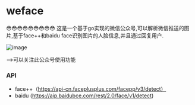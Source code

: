 # weface
:flushed::flushed::flushed::flushed::flushed::flushed::flushed::flushed::flushed:
这是一个基于go实现的微信公众号,可以解析微信推送的图片,基于face++和baidu face识别图片的人脸信息,并且通过回复用户.

![image](https://github.com/level2player/wefacer/blob/master/img/ewm.jpg)

-->可以关注此公众号使用功能

### API
* face++（https://api-cn.faceplusplus.com/facepp/v3/detect）
* baidu (https://aip.baidubce.com/rest/2.0/face/v1/detect)


